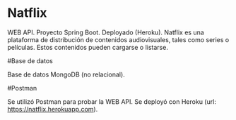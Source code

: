 # Natflix

WEB API. Proyecto Spring Boot. Deployado (Heroku). Natflix es una plataforma de distribución de contenidos audiovisuales, tales como series 
o películas. Estos contenidos pueden cargarse o listarse.

#Base de datos

Base de datos MongoDB (no relacional).  

#Postman

Se utilizó Postman para probar la WEB API. Se deployó con Heroku (url: https://natflix.herokuapp.com).
